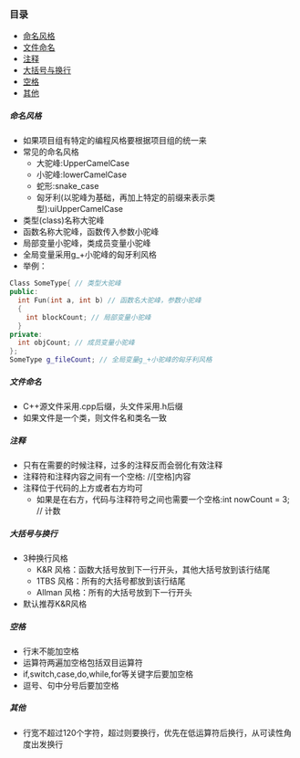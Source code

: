 ### 目录
- [命名风格](#命名风格)
- [文件命名](#文件命名)
- [注释](#注释)
- [大括号与换行](#大括号与换行)
- [空格](#空格)
- [其他](#空格)



##### 命名风格
- 如果项目组有特定的编程风格要根据项目组的统一来
- 常见的命名风格
  - 大驼峰:UpperCamelCase
  - 小驼峰:lowerCamelCase
  - 蛇形:snake_case
  - 匈牙利(以驼峰为基础，再加上特定的前缀来表示类型):uiUpperCamelCase
- 类型(class)名称大驼峰
- 函数名称大驼峰，函数传入参数小驼峰
- 局部变量小驼峰，类成员变量小驼峰
- 全局变量采用g_+小驼峰的匈牙利风格
- 举例：
```C++
Class SomeType{ // 类型大驼峰
public:
  int Fun(int a, int b) // 函数名大驼峰，参数小驼峰
  {
    int blockCount; // 局部变量小驼峰
  }
private:
  int objCount; // 成员变量小驼峰
};
SomeType g_fileCount; // 全局变量g_+小驼峰的匈牙利风格
```

##### 文件命名
- C++源文件采用.cpp后缀，头文件采用.h后缀
- 如果文件是一个类，则文件名和类名一致

##### 注释
- 只有在需要的时候注释，过多的注释反而会弱化有效注释
- 注释符和注释内容之间有一个空格: //[空格]内容
- 注释位于代码的上方或者右方均可
  - 如果是在右方，代码与注释符号之间也需要一个空格:int nowCount = 3; // 计数

##### 大括号与换行
- 3种换行风格
  - K&R 风格：函数大括号放到下一行开头，其他大括号放到该行结尾
  - 1TBS 风格：所有的大括号都放到该行结尾
  - Allman 风格：所有的大括号放到下一行开头
- 默认推荐K&R风格

##### 空格
- 行末不能加空格
- 运算符两遍加空格包括双目运算符
- if,switch,case,do,while,for等关键字后要加空格
- 逗号、句中分号后要加空格
##### 其他
- 行宽不超过120个字符，超过则要换行，优先在低运算符后换行，从可读性角度出发换行

